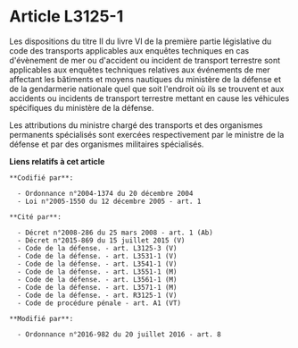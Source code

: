 # Article L3125-1

Les dispositions du titre II du livre VI de la première partie législative du code des transports applicables aux enquêtes
techniques en cas d'évènement de mer ou d'accident ou incident de transport terrestre sont applicables aux enquêtes
techniques relatives aux événements de mer affectant les bâtiments et moyens nautiques du ministère de la défense et de la
gendarmerie nationale quel que soit l'endroit où ils se trouvent et aux accidents ou incidents de transport terrestre mettant
en cause les véhicules spécifiques du ministère de la défense. 

Les attributions du ministre chargé des transports et des organismes permanents spécialisés sont exercées respectivement par
le ministre de la défense et par des organismes militaires spécialisés.

**Liens relatifs à cet article**

	**Codifié par**:

	  - Ordonnance n°2004-1374 du 20 décembre 2004
	  - Loi n°2005-1550 du 12 décembre 2005 - art. 1

	**Cité par**:

	  - Décret n°2008-286 du 25 mars 2008 - art. 1 (Ab)
	  - Décret n°2015-869 du 15 juillet 2015 (V)
	  - Code de la défense. - art. L3125-3 (V)
	  - Code de la défense. - art. L3531-1 (V)
	  - Code de la défense. - art. L3541-1 (V)
	  - Code de la défense. - art. L3551-1 (M)
	  - Code de la défense. - art. L3561-1 (M)
	  - Code de la défense. - art. L3571-1 (M)
	  - Code de la défense. - art. R3125-1 (V)
	  - Code de procédure pénale - art. A1 (VT)

	**Modifié par**:

	  - Ordonnance n°2016-982 du 20 juillet 2016 - art. 8
